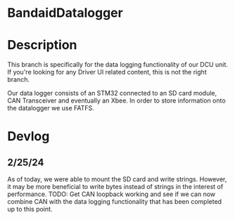 # BandaidDatalogger

# Description 
This branch is specifically for the data logging functionality of our DCU unit. If you're looking for any Driver UI 
related content, this is not the right branch. 

Our data logger consists of an STM32 connected to an SD card module, CAN Transceiver and eventually an Xbee. In order to 
store information onto the datalogger we use FATFS. 

# Devlog 

## 2/25/24 
As of today, we were able to mount the SD card and write strings. However, it may be more beneficial to write bytes instead 
of strings in the interest of performance.
	TODO: Get CAN loopback working and see if we can now combine CAN with the data logging functionality that has been completed 
	up to this point.